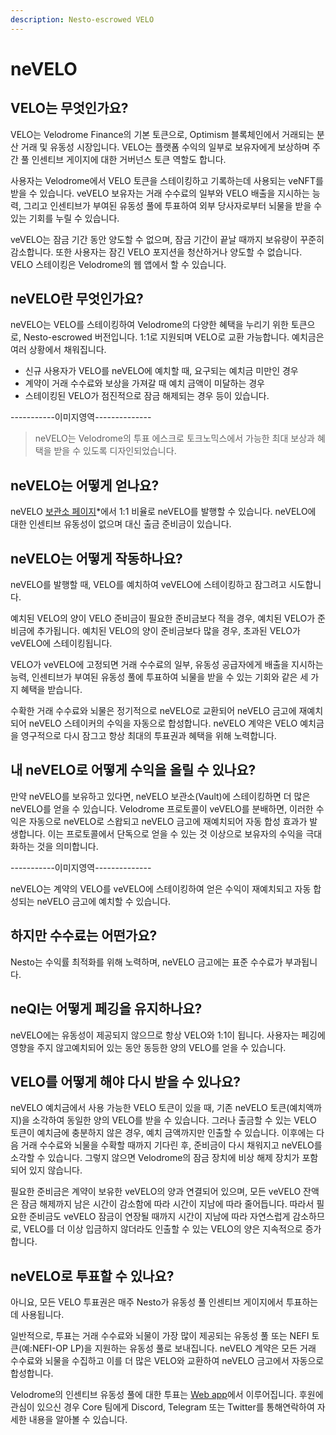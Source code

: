 ```yaml
---
description: Nesto-escrowed VELO
---
```


# neVELO

## VELO는 무엇인가요?

VELO는 Velodrome Finance의 기본 토큰으로, Optimism 블록체인에서 거래되는 분산 거래 및 유동성 시장입니다. VELO는 플랫폼 수익의 일부로 보유자에게 보상하며 주간 풀 인센티브 게이지에 대한 거버넌스 토큰 역할도 합니다.

사용자는 Velodrome에서 VELO 토큰을 스테이킹하고 기록하는데 사용되는 veNFT를 받을 수 있습니다. veVELO 보유자는 거래 수수료의 일부와 VELO 배출을 지시하는 능력, 그리고 인센티브가 부여된 유동성 풀에 투표하여 외부 당사자로부터 뇌물을 받을 수 있는 기회를 누릴 수 있습니다.

veVELO는 잠금 기간 동안 양도할 수 없으며, 잠금 기간이 끝날 때까지 보유량이 꾸준히 감소합니다. 또한 사용자는 잠긴 VELO 포지션을 청산하거나 양도할 수 없습니다. VELO 스테이킹은 Velodrome의 웹 앱에서 할 수 있습니다.

## neVELO란 무엇인가요?

neVELO는 VELO를 스테이킹하여 Velodrome의 다양한 혜택을 누리기 위한 토큰으로, Nesto-escrowed 버전입니다. 1:1로 지원되며 VELO로 교환 가능합니다. 예치금은 여러 상황에서 채워집니다.&#x20;

* 신규 사용자가 VELO를 neVELO에 예치할 때, 요구되는 예치금 미만인 경우
* 계약이 거래 수수료와 보상을 가져갈 때 예치 금액이 미달하는 경우
* 스테이킹된 VELO가 점진적으로 잠금 해제되는 경우 등이 있습니다.

\-----------이미지영역--------------

> neVELO는 Velodrome의 투표 에스크로 토크노믹스에서 가능한 최대 보상과 혜택을 받을 수 있도록 디자인되었습니다.

## neVELO는 어떻게 얻나요?

neVELO [보관소 페이지](https://app.beefy.finance/vault/beefy-bevelo)\*에서 1:1 비율로 neVELO를 발행할 수 있습니다. neVELO에 대한 인센티브 유동성이 없으며 대신 출금 준비금이 있습니다.

## neVELO는 어떻게 작동하나요?

neVELO를 발행할 때, VELO를 예치하여 veVELO에 스테이킹하고 잠그려고 시도합니다.

예치된 VELO의 양이 VELO 준비금이 필요한 준비금보다 적을 경우, 예치된 VELO가 준비금에 추가됩니다. 예치된 VELO의 양이 준비금보다 많을 경우, 초과된 VELO가 veVELO에 스테이킹됩니다.&#x20;

VELO가 veVELO에 고정되면 거래 수수료의 일부, 유동성 공급자에게 배출을 지시하는 능력, 인센티브가 부여된 유동성 풀에 투표하여 뇌물을 받을 수 있는 기회와 같은 세 가지 혜택을 받습니다.&#x20;

수확한 거래 수수료와 뇌물은 정기적으로 neVELO로 교환되어 neVELO 금고에 재예치되어 neVELO 스테이커의 수익을 자동으로 합성합니다. neVELO 계약은 VELO 예치금을 영구적으로 다시 잠그고 항상 최대의 투표권과 혜택을 위해 노력합니다.

## 내 neVELO로 어떻게 수익을 올릴 수 있나요?

만약 neVELO를 보유하고 있다면, neVELO 보관소(Vault)에 스테이킹하면 더 많은 neVELO를 얻을 수 있습니다. Velodrome 프로토콜이 veVELO를 분배하면, 이러한 수익은 자동으로 neVELO로 스왑되고 neVELO 금고에 재예치되어 자동 합성 효과가 발생합니다. 이는 프로토콜에서 단독으로 얻을 수 있는 것 이상으로 보유자의 수익을 극대화하는 것을 의미합니다.

\-----------이미지영역--------------

neVELO는 계약의 VELO를 veVELO에 스테이킹하여 얻은 수익이 재예치되고 자동 합성되는 neVELO 금고에 예치할 수 있습니다.

## 하지만 수수료는 어떤가요?

Nesto는 수익률 최적화를 위해 노력하며, neVELO 금고에는 표준 수수료가 부과됩니다.

## neQI는 어떻게 페깅을 유지하나요?

neVELO에는 유동성이 제공되지 않으므로 항상 VELO와 1:1이 됩니다. 사용자는 페깅에 영향을 주지 않고예치되어 있는 동안 동등한 양의 VELO를 얻을 수 있습니다.

## VELO를 어떻게 해야 다시 받을 수 있나요?

neVELO 예치금에서 사용 가능한 VELO 토큰이 있을 때, 기존 neVELO 토큰(예치액까지)을 소각하여 동일한 양의 VELO를 받을 수 있습니다. 그러나 출금할 수 있는 VELO 토큰이 예치금에 충분하지 않은 경우, 예치 금액까지만 인출할 수 있습니다. 이후에는 다음 거래 수수료와 뇌물을 수확할 때까지 기다린 후, 준비금이 다시 채워지고 neVELO를 소각할 수 있습니다. 그렇지 않으면 Velodrome의 잠금 장치에 비상 해제 장치가 포함되어 있지 않습니다.

필요한 준비금은 계약이 보유한 veVELO의 양과 연결되어 있으며, 모든 veVELO 잔액은 잠금 해제까지 남은 시간이 감소함에 따라 시간이 지남에 따라 줄어듭니다. 따라서 필요한 준비금도 veVELO 잠금이 연장될 때까지 시간이 지남에 따라 자연스럽게 감소하므로, VELO를 더 이상 입금하지 않더라도 인출할 수 있는 VELO의 양은 지속적으로 증가합니다.

## neVELO로 투표할 수 있나요?

아니요, 모든 VELO 투표권은 매주 Nesto가 유동성 풀 인센티브 게이지에서 투표하는 데 사용됩니다.&#x20;

일반적으로, 투표는 거래 수수료와 뇌물이 가장 많이 제공되는 유동성 풀 또는 NEFI 토큰(예:NEFI-OP LP)을 지원하는 유동성 풀로 보내집니다. neVELO 계약은 모든 거래 수수료와 뇌물을 수집하고 이를 더 많은 VELO와 교환하여 neVELO 금고에서 자동으로 합성합니다.&#x20;

Velodrome의 인센티브 유동성 풀에 대한 투표는 [Web app](https://app.velodrome.finance/vote)에서 이루어집니다. 후원에 관심이 있으신 경우 Core 팀에게 Discord, Telegram 또는 Twitter를 통해연락하여 자세한 내용을 알아볼 수 있습니다.
